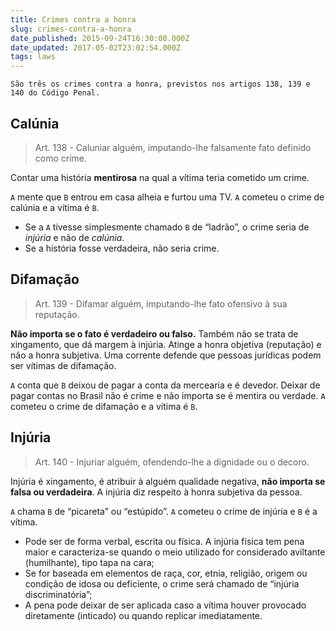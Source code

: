 ```yaml
---
title: Crimes contra a honra
slug: crimes-contra-a-honra
date_published: 2015-09-24T16:30:00.000Z
date_updated: 2017-05-02T23:02:54.000Z
tags: laws
---
```


    São três os crimes contra a honra, previstos nos artigos 138, 139 e 140 do Código Penal.
    

## Calúnia

> Art. 138 - Caluniar alguém, imputando-lhe falsamente fato definido como crime.

Contar uma história **mentirosa** na qual a vítima teria cometido um crime.

`A` mente que `B` entrou em casa alheia e furtou uma TV. `A` cometeu o crime de calúnia e a vítima é `B`.

- Se a `A` tivesse simplesmente chamado `B` de “ladrão”, o crime seria de *injúria* e não de *calúnia*.
- Se a história fosse verdadeira, não seria crime.

## Difamação

> Art. 139 - Difamar alguém, imputando-lhe fato ofensivo à sua reputação.

**Não importa se o fato é verdadeiro ou falso.** Também não se trata de xingamento, que dá margem à injúria. Atinge a honra objetiva (reputação) e não a honra subjetiva. Uma corrente defende que pessoas jurídicas podem ser vítimas de difamação.

`A` conta que `B` deixou de pagar a conta da mercearia e é devedor. Deixar de pagar contas no Brasil não é crime e não importa se é mentira ou verdade. `A` cometeu o crime de difamação e a vítima é `B`.

## Injúria

> Art. 140 - Injuriar alguém, ofendendo-lhe a dignidade ou o decoro.

Injúria é xingamento, é atribuir à alguém qualidade negativa, **não importa se falsa ou verdadeira**. A injúria diz respeito à honra subjetiva da pessoa.

`A` chama `B` de “picareta” ou “estúpido”. `A` cometeu o crime de injúria e `B` é a vítima.

- Pode ser de forma verbal, escrita ou física. A injúria física tem pena maior e caracteriza-se quando o meio utilizado for considerado aviltante (humilhante), tipo tapa na cara;
- Se for baseada em elementos de raça, cor, etnia, religião, origem ou condição de idosa ou deficiente, o crime será chamado de “injúria discriminatória”;
- A pena pode deixar de ser aplicada caso a vítima houver provocado diretamente (inticado) ou quando replicar imediatamente.
